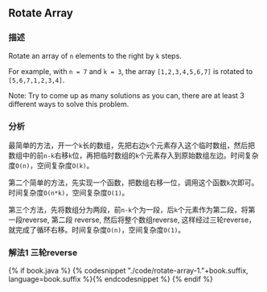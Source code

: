 ## Rotate Array


### 描述

Rotate an array of `n` elements to the right by `k` steps.

For example, with `n = 7` and `k = 3`, the array `[1,2,3,4,5,6,7]` is rotated to `[5,6,7,1,2,3,4]`.

Note:
Try to come up as many solutions as you can, there are at least 3 different ways to solve this problem.


### 分析

最简单的方法，开一个`k`长的数组，先把右边`k`个元素存入这个临时数组，然后把数组中的前`n-k`右移`k`位，再把临时数组的`k`个元素存入到原始数组左边。时间复杂度`O(n)`，空间复杂度`O(k)`。

第二个简单的方法，先实现一个函数，把数组右移一位，调用这个函数`k`次即可。时间复杂度`O(n*k)`，空间复杂度`O(1)`。

第三个方法，先将数组分为两段，前`n-k`个为一段，后`k`个元素作为第二段，将第一段reverse, 第二段 reverse, 然后将整个数组reverse, 这样经过三轮reverse，就完成了循环右移。时间复杂度`O(n)`，空间复杂度`O(1)`。


### 解法1 三轮reverse

{% if book.java %}
{% codesnippet "./code/rotate-array-1."+book.suffix, language=book.suffix %}{% endcodesnippet %}
{% endif %}
